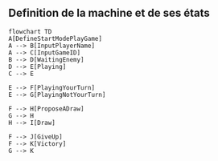 ## Definition de la machine et de ses états

```mermaid
flowchart TD
A[DefineStartModePlayGame]
A --> B[InputPlayerName]
A --> C[InputGameID]
B --> D[WaitingEnemy]
D --> E[Playing]
C --> E

E --> F[PlayingYourTurn]
E --> G[PlayingNotYourTurn]

F --> H[ProposeADraw]
G --> H
H --> I[Draw]

F --> J[GiveUp]
F --> K[Victory]
G --> K
```
